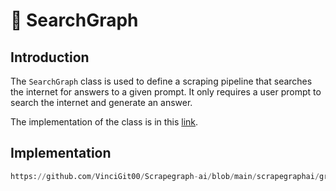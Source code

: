 # 🪮 SearchGraph

## Introduction

The `SearchGraph` class is used to define a scraping pipeline that searches the internet for answers to a given prompt. It only requires a user prompt to search the internet and generate an answer.

The implementation of the class is in this [link](https://github.com/VinciGit00/Scrapegraph-ai/blob/main/scrapegraphai/graphs/seach_graph.py).

## Implementation
```python reference title="SearchGraph"
https://github.com/VinciGit00/Scrapegraph-ai/blob/main/scrapegraphai/graphs/seach_graph.py
```

